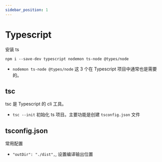 ```yaml
---
sidebar_position: 1
---
```



# Typescript

安装 ts

```
npm i --save-dev typescript nodemon ts-node @types/node
```

- `nodemon ts-node @types/node` 这 3 个在 Typescript 项目中通常也是需要的。



## tsc

tsc 是 Typescript 的 cli 工具。

- `tsc --init` 初始化 ts 项目。主要功能是创建 `tsconfig.json` 文件


## tsconfig.json

常用配置

- `"outDir": "./dist",`, 设置编译输出位置
